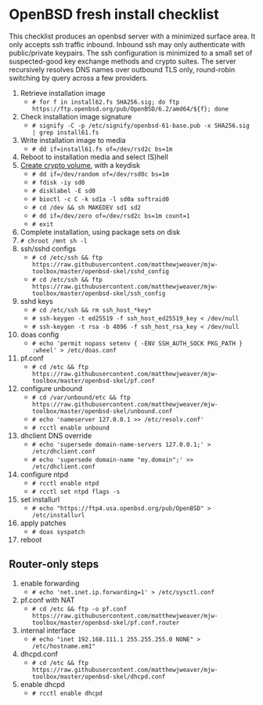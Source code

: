 # OpenBSD fresh install checklist


This checklist produces an openbsd server with a minimized surface area. It only accepts ssh traffic inbound. Inbound ssh may only authenticate with public/private keypairs. The ssh configuration is minimized to a small set of suspected-good key exchange methods and crypto suites. The server recursively resolves DNS names over outbound TLS only, round-robin switching by query across a few providers.


1. Retrieve installation image
    * `# for f in install62.fs SHA256.sig; do ftp https://ftp.openbsd.org/pub/OpenBSD/6.2/amd64/${f}; done`
1. Check installation image signature
    * `# signify -C -p /etc/signify/openbsd-61-base.pub -x SHA256.sig | grep install61.fs`
1. Write installation image to media
    * `# dd if=install61.fs of=/dev/rsd2c bs=1m`
1. Reboot to installation media and select (S)hell
1. [Create crypto volume](https://openbsd.org/faq/faq14.html#softraidFDE), with a keydisk
    * `# dd if=/dev/random of=/dev/rsd0c bs=1m`
    * `# fdisk -iy sd0`
    * `# disklabel -E sd0`
    * `# bioctl -c C -k sd1a -l sd0a softraid0`
    * `# cd /dev && sh MAKEDEV sd1 sd2`
    * `# dd if=/dev/zero of=/dev/rsd2c bs=1m count=1`
    * `# exit`
1. Complete installation, using package sets on disk
1. `# chroot /mnt sh -l`
1. ssh/sshd configs
    * `# cd /etc/ssh && ftp https://raw.githubusercontent.com/matthewjweaver/mjw-toolbox/master/openbsd-skel/sshd_config`
    * `# cd /etc/ssh && ftp https://raw.githubusercontent.com/matthewjweaver/mjw-toolbox/master/openbsd-skel/ssh_config`
1. sshd keys
    * `# cd /etc/ssh && rm ssh_host_*key*`
    * `# ssh-keygen -t ed25519 -f ssh_host_ed25519_key < /dev/null`
    * `# ssh-keygen -t rsa -b 4096 -f ssh_host_rsa_key < /dev/null`
1. doas config
    * `# echo 'permit nopass setenv { -ENV SSH_AUTH_SOCK PKG_PATH } :wheel' > /etc/doas.conf`
1. pf.conf
    * `# cd /etc && ftp https://raw.githubusercontent.com/matthewjweaver/mjw-toolbox/master/openbsd-skel/pf.conf`
1. configure unbound
    * `# cd /var/unbound/etc && ftp https://raw.githubusercontent.com/matthewjweaver/mjw-toolbox/master/openbsd-skel/unbound.conf`
    * `# echo 'nameserver 127.0.0.1 >> /etc/resolv.conf'`
    * `# rcctl enable unbound`
1. dhclient DNS override
    * `# echo 'supersede domain-name-servers 127.0.0.1;' > /etc/dhclient.conf`
    * `# echo 'supersede domain-name "my.domain";' >> /etc/dhclient.conf`
1. configure ntpd
    * `# rcctl enable ntpd`
    * `# rcctl set ntpd flags -s`
1. set installurl
    * `# echo "https://ftp4.usa.openbsd.org/pub/OpenBSD" > /etc/installurl`
1. apply patches
    * `# doas syspatch`
1. reboot


## Router-only steps

1. enable forwarding
    * `# echo 'net.inet.ip.forwarding=1' > /etc/sysctl.conf`
1. pf.conf with NAT
    * `# cd /etc && ftp -o pf.conf https://raw.githubusercontent.com/matthewjweaver/mjw-toolbox/master/openbsd-skel/pf.conf.router`
1. internal interface
    * `# echo "inet 192.168.111.1 255.255.255.0 NONE" > /etc/hostname.em1"`
1. dhcpd.conf
    * `# cd /etc && ftp https://raw.githubusercontent.com/matthewjweaver/mjw-toolbox/master/openbsd-skel/dhcpd.conf`
1. enable dhcpd
    * `# rcctl enable dhcpd`
